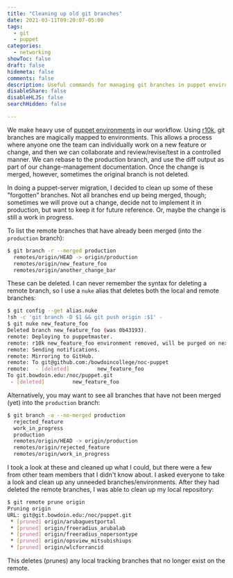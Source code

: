 ```yaml
---
title: "Cleaning up old git branches"
date: 2021-03-11T09:20:07-05:00
tags:
  - git
  - puppet
categories:
  - networking
showToc: false
draft: false
hidemeta: false
comments: false
description: Useful commands for managing git branches in puppet environments
disableShare: false
disableHLJS: false
searchHidden: false

---
```


We make heavy use of [puppet environments][environments] in our
workflow.  Using [r10k][r10k], git branches are magically mapped
to environments.  This allows a process where anyone one the team
can individually work on a new feature or change, and then we can
collaborate and review/revise/test in a controlled manner.  We can
rebase to the production branch, and use the diff output as part of our
change-management documentation.  Once the change is merged, however,
sometimes the original branch is not deleted.

In doing a puppet-server migration, I decided to clean up some of these
"forgotten" branches.  Not all branches end up being merged, though;
sometimes we will prove out a change, decide not to implement it in
production, but want to keep it for future reference.  Or, maybe the
change is still a work in progress.

To list the remote branches that have already been merged (into the
`production` branch):

```bash
$ git branch -r --merged production
  remotes/origin/HEAD -> origin/production
  remotes/origin/new_feature_foo
  remotes/origin/another_change_bar
```

These can be deleted.  I can never remember the syntax for deleting a
remote branch, so I use a `nuke` alias that deletes both the local and
remote branches:

```bash
$ git config --get alias.nuke
!sh -c 'git branch -D $1 && git push origin :$1' -
$ git nuke new_feature_foo
Deleted branch new_feature_foo (was 0b43193).
remote: Deploying to puppetmaster.
remote: r10k new_feature_foo environment removed, will be purged on next run.
remote: Sending notifications.
remote: Mirroring to GitHub.
remote: To git@github.com:/bowdoincollege/noc-puppet
remote:  - [deleted]         new_feature_foo
To git.bowdoin.edu:/noc/puppet.git
 - [deleted]         new_feature_foo
```

Alternatively, you may want to see all branches that have not been
merged (yet) into the `production` branch:

```bash
$ git branch -a --no-merged production
  rejected_feature
  work_in_progress
  production
  remotes/origin/HEAD -> origin/production
  remotes/origin/rejected_feature
  remotes/origin/work_in_progress
```

I took a look at these and cleaned up what I could, but there were a
few from other team members that I didn't know about.  I asked everyone
to take a look and clean up any unneeded branches/environments.  After
they had deleted the remote branches, I was able to clean up my local
repository:

```bash
$ git remote prune origin
Pruning origin
URL: git@git.bowdoin.edu:/noc/puppet.git
 * [pruned] origin/arubaguestportal
 * [pruned] origin/freeradius_arubalab
 * [pruned] origin/freeradius_nopersontype
 * [pruned] origin/opsview_mitsubishiups
 * [pruned] origin/wlcforrancid
```

This deletes (prunes) any local tracking branches that no longer exist
on the remote.

[environments]: https://puppet.com/docs/puppet/latest/environments_about.html
[r10k]: https://github.com/puppetlabs/r10k
